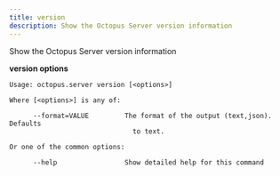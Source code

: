 ```yaml
---
title: version
description: Show the Octopus Server version information
---
```


Show the Octopus Server version information

**version options**

```text
Usage: octopus.server version [<options>]

Where [<options>] is any of:

      --format=VALUE         The format of the output (text,json). Defaults
                               to text.

Or one of the common options:

      --help                 Show detailed help for this command


```
